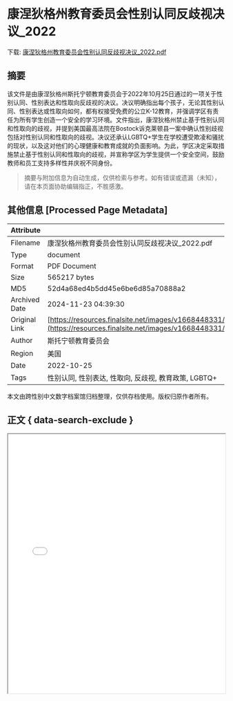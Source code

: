 # 康涅狄格州教育委员会性别认同反歧视决议_2022

<!-- tcd_download_link -->
下载: <a href="../康涅狄格州教育委员会性别认同反歧视决议_2022.pdf" download>康涅狄格州教育委员会性别认同反歧视决议_2022.pdf</a>
<!-- tcd_download_link_end -->

## 摘要

<!-- tcd_abstract -->
该文件是由康涅狄格州斯托宁顿教育委员会于2022年10月25日通过的一项关于性别认同、性别表达和性取向反歧视的决议。决议明确指出每个孩子，无论其性别认同、性别表达或性取向如何，都有权接受免费的公立K-12教育，并强调学区有责任为所有学生创造一个安全的学习环境。文件指出，康涅狄格州禁止基于性别认同和性取向的歧视，并提到美国最高法院在Bostock诉克莱顿县一案中确认性别歧视包括对性别认同和性取向的歧视。决议还承认LGBTQ+学生在学校遭受欺凌和骚扰的现状，以及这对他们的心理健康和教育成就的负面影响。为此，学区决定采取措施禁止基于性别认同和性取向的歧视，并宣称学区为学生提供一个安全空间，鼓励教师和员工支持多样性并庆祝不同身份。

<!-- tcd_abstract_end -->

> 摘要与附加信息为自动生成，仅供检索与参考。如有错误或遗漏（未知），请在本页面协助编辑指正，不胜感激。

## 其他信息 [Processed Page Metadata]

| Attribute       | Value                                  |
|-----------------|----------------------------------------|
| Filename        | 康涅狄格州教育委员会性别认同反歧视决议_2022.pdf                             |
| Type            | document                                 |
| Format          | PDF Document                               |
| Size            | 565217 bytes                           |
| MD5             | 52d4a68ed4b5dd45e6be6d85a70888a2                                  |
| Archived Date   | 2024-11-23 04:39:30                             |
| Original Link   | [https://resources.finalsite.net/images/v1668448331/stonington/d2gewfoa1s72dqtwuhfn/ResolutionMandarin.pdf](https://resources.finalsite.net/images/v1668448331/stonington/d2gewfoa1s72dqtwuhfn/ResolutionMandarin.pdf)                         |
| Author          | 斯托宁顿教育委员会                               |
| Region          | 美国                               |
| Date            | 2022-10-25                                 |
| Tags            | 性别认同, 性别表达, 性取向, 反歧视, 教育政策, LGBTQ+                                 |

本文由跨性别中文数字档案馆归档整理，仅供存档使用。版权归原作者所有。


## 正文 { data-search-exclude }

<!-- tcd_main_text -->
<iframe src="../康涅狄格州教育委员会性别认同反歧视决议_2022.pdf" width="100%" height="600px">
    <p>无法显示PDF，请下载查看。</p>
</iframe>
<!-- tcd_main_text_end -->

